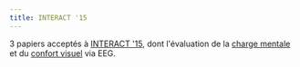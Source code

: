 ```yaml
---
title: INTERACT '15
---
```


3 papiers acceptés à [INTERACT '15](http://www.interact2015.org/), dont l'évaluation de la [charge mentale](https://hal.inria.fr/hal-01157896) et du [confort visuel](https://hal.inria.fr/hal-01157890) via EEG.
